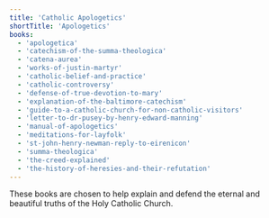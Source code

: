 ```yaml
---
title: 'Catholic Apologetics'
shortTitle: 'Apologetics'
books:
  - 'apologetica'
  - 'catechism-of-the-summa-theologica'
  - 'catena-aurea'
  - 'works-of-justin-martyr'
  - 'catholic-belief-and-practice'
  - 'catholic-controversy'
  - 'defense-of-true-devotion-to-mary'
  - 'explanation-of-the-baltimore-catechism'
  - 'guide-to-a-catholic-church-for-non-catholic-visitors'
  - 'letter-to-dr-pusey-by-henry-edward-manning'
  - 'manual-of-apologetics'
  - 'meditations-for-layfolk'
  - 'st-john-henry-newman-reply-to-eirenicon'
  - 'summa-theologica'
  - 'the-creed-explained'
  - 'the-history-of-heresies-and-their-refutation'
---
```


These books are chosen to help explain and defend the eternal and beautiful truths of the Holy Catholic Church.
